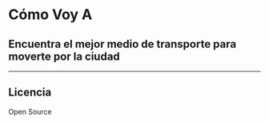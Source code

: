 Cómo Voy A
========
## Encuentra el mejor medio de transporte para moverte por la ciudad ##
* * *
## Licencia ##
Open Source


